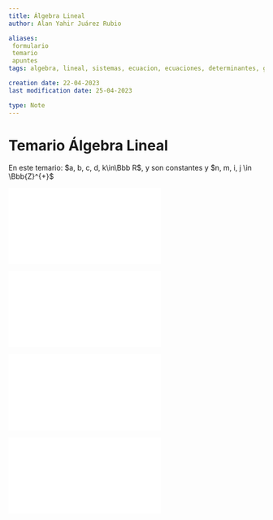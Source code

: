 ```yaml
---
title: Álgebra Lineal
author: Alan Yahir Juárez Rubio

aliases: 
 formulario
 temario
 apuntes
tags: algebra, lineal, sistemas, ecuacion, ecuaciones, determinantes, gauss, jordan, sarrus, cramer, laplace, inversa, menor, cofactor, adjunta, 

creation date: 22-04-2023
last modification date: 25-04-2023

type: Note
---
```


# Temario Álgebra Lineal

En este temario: $a, b, c, d, k\in\Bbb R$, y son constantes y $n, m, i, j \in \Bbb{Z}^{+}$ 

![Sistemas de ecuaciones](1-sistemas-de-ecuaciones.md#Sistemas%20de%20ecuaciones)

<div style="page-break-after: always;"></div>

![Matrices](2-Matrices.md#Matrices)

<div style="page-break-after: always;"></div>

![Determinantes](3-Determinantes.md#Determinantes)

<div style="page-break-after: always;"></div>

![Regla de Cramer](4-regla-de-cramer.md#Regla%20de%20Cramer)

<div style="page-break-after: always;"></div>